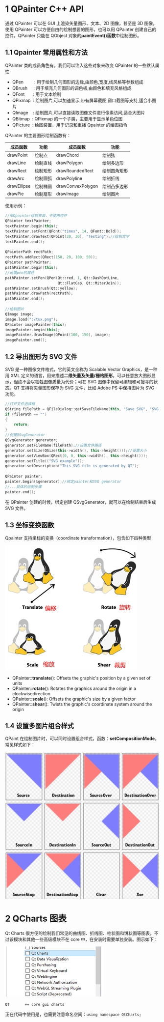 # 1 QPainter C++ API

通过 QPainter 可以在 GUI 上渲染矢量图形、文本、2D 图像，甚至是 3D 图像。使用 QPainter 可以方便自由的绘制想要的图形，也可以用 QPainter 创建自己的控件。QPainter 只能在 QObject 对象的**paintEvent()函数**中绘制图形。

## 1.1 Qpainter 常用属性和方法

QPainter 类的成员角色有，我们可以注入这些对象来改变 QPainter 的一些默认属性:

- QPen         : 用于绘制几何图形的边缘,由颜色,宽度,线风格等参数组成
- QBrush     : 用于填充几何图形的调色板,由颜色和填充风格组成
- QFont       : 用于文本绘制
- QPixmap  : 绘制图片,可以加速显示,带有屏幕截图,窗口截图等支持,适合小图片
- QImage    : 绘制图片,可以直接读取图像文件进行像素访问,适合大图片
- QBitmap  : QPixmap 的一个子类，主要用于显示单色位图
- QPicture  : 绘图装置，用于记录和重播 Qpainter 的绘图指令

QPainter 的主要图形绘制函数有：

| **成员函数** | **功能** | **成员函数**      | **功能**     |
| ------------ | -------- | ----------------- | ------------ |
| drawPoint    | 绘制点   | drawChord         | 绘制弦       |
| drawLine     | 绘制直线 | drawPolygon       | 绘制多边形   |
| drawRect     | 绘制矩形 | drawRoundedRect   | 绘制圆角矩形 |
| drawArc      | 绘制圆弧 | drawPolyline      | 绘制折线     |
| drawEllipse  | 绘制椭圆 | drawConvexPolygon | 绘制凸多边形 |
| drawPie      | 绘制扇形 | drawImage         | 绘制图片     |

使用示例：

```cpp
//用Qpainter绘制界面，不使用控件
QPainter textPainter;
textPainter.begin(this);
textPainter.setFont(QFont("times", 14, QFont::Bold));
textPainter.drawText(QPoint(20, 30), "Testing");//绘制文字
textPainter.end();

QPainterPath rectPath;
rectPath.addRect(QRect(150, 20, 100, 50));
QPainter pathPainter;
pathPainter.begin(this);
//设置pen的属性
pathPainter.setPen(QPen(Qt::red, 1, Qt::DashDotLine,
                        Qt::FlatCap, Qt::MiterJoin));
pathPainter.setBrush(Qt::yellow);
pathPainter.drawPath(rectPath);
pathPainter.end();

//绘制图片
QImage image;
image.load(":/tux.png");
QPainter imagePainter(this);
imagePainter.begin(this);
imagePainter.drawImage(QPoint(100, 150), image);
imagePainter.end();
```

## 1.2 导出图形为 SVG 文件

SVG 是一种图像文件格式，它的英文全称为 Scalable Vector Graphics，是一种用 XML 定义的语言，用来描述**二维矢量及矢量/栅格图形**。可以任意放大图形显示，但绝不会以牺牲图像质量为代价；可在 SVG 图像中保留可编辑和可搜寻的状态。QT 支持将矢量图形保存为 SVG 文件，比如 Adobe PS 中保持图片为 SVG 功能。

```cpp
//打开文件选择框
QString filePath = QFileDialog::getSaveFileName(this, "Save SVG", "SVG files (*,svg)");
if (filePath == "")
{
    return;
}
//创建QSvgGenerator
QSvgGenerator generator;
generator.setFileName(filePath);//设置文件路径
generator.setSize(QSize(this->width(), this->height()));//设置大小
generator.setViewBox(QRect(0, 0, this->width(), this->height()));
generator.setTitle(("SVG example"));
generator.setDescription("This SVG file is generated by QT");

QPainter painter;
painter.begin(&generator);//绑定painter和SVG generator
//...具体的绘制步骤
painter.end();
```

在 QPainter 创建的时候，绑定创建 QSvgGenerator，就可以在绘制结束后生成 SVG 文件。

## 1.3 坐标变换函数

Qpainter 支持坐标的变换（coordinate transformation），包含如下四种类型

![image.png](.assets/1600579457040-0ac8fd57-c83a-4517-b59e-ab3e78972345.png)

- QPainter::**translate**(): Offsets the graphic's position by a given set of units
- QPainter::**rotate**(): Rotates the graphics around the origin in a clockwisedirection
- QPainter::**scale**(): Offsets the graphic's size by a given factor
- QPainter::**shear**(): Twists the graphic's coordinate system around the origin

## 1.4 设置多图片组合样式

QPaint 在绘制图片时，可以同时设置组合样式，函数：**setCompositionMode**。常见样式如下：

![image.png](.assets/1600580543852-c157c4d4-9542-428d-91fa-279be412614e.png)

# 2 QCharts 图表

Qt Charts 很方便的绘制我们常见的曲线图、折线图、柱状图和饼状图等图表。不过该模块和其他一些高级模块不在 core 中，在安装时需要单独安装。图示如下：

![image.png](.assets/1626420418512-966d6c9c-382c-42eb-ba99-a00196978d85.png)

```
QT       += core gui charts
```

正在代码中使用是，也需要注意命名空间：`using namespace QtCharts;`​
